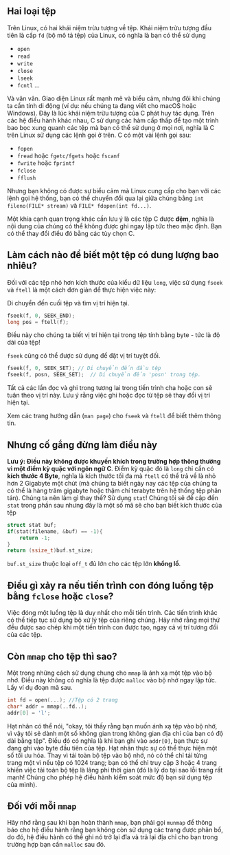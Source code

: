 ## Hai loại tệp

Trên Linux, có hai khái niệm trừu tượng về tệp. Khái niệm trừu tượng đầu tiên là cấp `fd` (bộ mô tả tệp) của Linux, có nghĩa là bạn có thể sử dụng
* `open`
* `read`
* `write`
* `close`
* `lseek`
* `fcntl`
...

Và vân vân. Giao diện Linux rất mạnh mẽ và biểu cảm, nhưng đôi khi chúng ta cần tính di động (ví dụ: nếu chúng ta đang viết cho macOS hoặc Windows). Đây là lúc khái niệm trừu tượng của C phát huy tác dụng. Trên các hệ điều hành khác nhau, C sử dụng các hàm cấp thấp để tạo một trình bao bọc xung quanh các tệp mà bạn có thể sử dụng ở mọi nơi, nghĩa là C trên Linux sử dụng các lệnh gọi ở trên. C có một vài lệnh gọi sau:
* `fopen`
* `fread` hoặc `fgetc/fgets` hoặc `fscanf`
* `fwrite` hoặc `fprintf`
* `fclose`
* `fflush`

Nhưng bạn không có được sự biểu cảm mà Linux cung cấp cho bạn với các lệnh gọi hệ thống, bạn có thể chuyển đổi qua lại giữa chúng bằng `int fileno(FILE* stream)` và `FILE* fdopen(int fd...)`.

Một khía cạnh quan trọng khác cần lưu ý là các tệp C được **đệm**, nghĩa là nội dung của chúng có thể không được ghi ngay lập tức theo mặc định. Bạn có thể thay đổi điều đó bằng các tùy chọn C.

## Làm cách nào để biết một tệp có dung lượng bao nhiêu?
Đối với các tệp nhỏ hơn kích thước của kiểu dữ liệu `long`, việc sử dụng `fseek` và `ftell` là một cách đơn giản để thực hiện việc này:

Di chuyển đến cuối tệp và tìm vị trí hiện tại.
```C
fseek(f, 0, SEEK_END);
long pos = ftell(f);
```
Điều này cho chúng ta biết vị trí hiện tại trong tệp tính bằng byte - tức là độ dài của tệp!

`fseek` cũng có thể được sử dụng để đặt vị trí tuyệt đối.
```C
fseek(f, 0, SEEK_SET); // Di chuyển đến đầu tệp 
fseek(f, posn, SEEK_SET);  // Di chuyển đến 'posn' trong tệp.
```
Tất cả các lần đọc và ghi trong tương lai trong tiến trình cha hoặc con sẽ tuân theo vị trí này.
Lưu ý rằng việc ghi hoặc đọc từ tệp sẽ thay đổi vị trí hiện tại.

Xem các trang hướng dẫn (`man page`) cho `fseek` và `ftell` để biết thêm thông tin.

## Nhưng cố gắng đừng làm điều này
**Lưu ý: Điều này không được khuyến khích trong trường hợp thông thường vì một điểm kỳ quặc với ngôn ngữ C**. Điểm kỳ quặc đó là `long` chỉ cần có **kích thước 4 Byte**, nghĩa là kích thước tối đa mà `ftell` có thể trả về là nhỏ hơn 2 Gigabyte một chút (mà chúng ta biết ngày nay các tệp của chúng ta có thể là hàng trăm gigabyte hoặc thậm chí terabyte trên hệ thống tệp phân tán). Chúng ta nên làm gì thay thế? Sử dụng `stat`! Chúng tôi sẽ đề cập đến `stat` trong phần sau nhưng đây là một số mã sẽ cho bạn biết kích thước của tệp
```C
struct stat buf;
if(stat(filename, &buf) == -1){
	return -1;
}
return (ssize_t)buf.st_size;
```
`buf.st_size` thuộc loại `off_t` đủ lớn cho các tệp lớn **khổng lồ**.

## Điều gì xảy ra nếu tiến trình con đóng luồng tệp bằng `fclose` hoặc `close`?
Việc đóng một luồng tệp là duy nhất cho mỗi tiến trình. Các tiến trình khác có thể tiếp tục sử dụng bộ xử lý tệp của riêng chúng. Hãy nhớ rằng mọi thứ đều được sao chép khi một tiến trình con được tạo, ngay cả vị trí tương đối của các tệp.

## Còn `mmap` cho tệp thì sao?

Một trong những cách sử dụng chung cho `mmap` là ánh xạ một tệp vào bộ nhớ. Điều này không có nghĩa là tệp được `malloc` vào bộ nhớ ngay lập tức. Lấy ví dụ đoạn mã sau.

```C
int fd = open(...); //Tệp có 2 trang
char* addr = mmap(..fd..);
addr[0] = 'l';
```
Hạt nhân có thể nói, "okay, tôi thấy rằng bạn muốn ánh xạ tệp vào bộ nhớ, vì vậy tôi sẽ dành một số không gian trong không gian địa chỉ của bạn có độ dài bằng tệp". Điều đó có nghĩa là khi bạn ghi vào `addr[0]`, bạn thực sự đang ghi vào byte đầu tiên của tệp. Hạt nhân thực sự có thể thực hiện một số tối ưu hóa. Thay vì tải toàn bộ tệp vào bộ nhớ, nó có thể chỉ tải từng trang một vì nếu tệp có 1024 trang; bạn có thể chỉ truy cập 3 hoặc 4 trang khiến việc tải toàn bộ tệp là lãng phí thời gian (đó là lý do tại sao lỗi trang rất mạnh! Chúng cho phép hệ điều hành kiểm soát mức độ bạn sử dụng tệp của mình).

## Đối với mỗi `mmap`

Hãy nhớ rằng sau khi bạn hoàn thành `mmap`, bạn phải gọi `munmap` để thông báo cho hệ điều hành rằng bạn không còn sử dụng các trang được phân bổ, do đó, hệ điều hành có thể ghi nó trở lại đĩa và trả lại địa chỉ cho bạn trong trường hợp bạn cần `malloc` sau đó.


